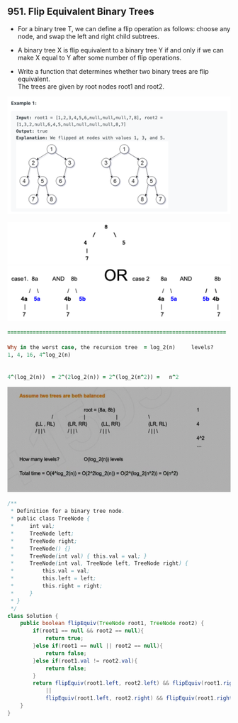 ## 951. Flip Equivalent Binary Trees

- For a binary tree T, we can define a flip operation as follows: choose any node, 
  and swap the left and right child subtrees.

- A binary tree X is flip equivalent to a binary tree Y if and only if we can make 
  X equal to Y after some number of flip operations.

- Write a function that determines whether two binary trees are flip equivalent.  
  The trees are given by root nodes root1 and root2.

![](img/2020-07-03-01-05-18.png)


![](img/2021-06-19-14-37-52.png)
![](img/2021-06-19-14-38-04.png)



```ruby
=====================================================================

Why in the worst case, the recursion tree  = log_2(n)	  levels?
1, 4, 16, 4^log_2(n)


4^(log_2(n))  = 2^(2log_2(n)) = 2^(log_2(n^2)) =   n^2
```

![](img/2021-06-19-14-02-13.png)






```java
/**
 * Definition for a binary tree node.
 * public class TreeNode {
 *     int val;
 *     TreeNode left;
 *     TreeNode right;
 *     TreeNode() {}
 *     TreeNode(int val) { this.val = val; }
 *     TreeNode(int val, TreeNode left, TreeNode right) {
 *         this.val = val;
 *         this.left = left;
 *         this.right = right;
 *     }
 * }
 */
class Solution {
    public boolean flipEquiv(TreeNode root1, TreeNode root2) {
        if(root1 == null && root2 == null){
            return true;
        }else if(root1 == null || root2 == null){
            return false;
        }else if(root1.val != root2.val){
            return false;
        }
        return flipEquiv(root1.left, root2.left) && flipEquiv(root1.right, root2.right)
            ||
            flipEquiv(root1.left, root2.right) && flipEquiv(root1.right, root2.left);
    }
}
```